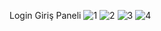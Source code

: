 Login Giriş Paneli
![1](https://github.com/bariskardas/MvcOnlineTicariOtomasyon/assets/47866774/1a53d5d6-63ef-4634-a404-a6b2635ad146)
![2](https://github.com/bariskardas/MvcOnlineTicariOtomasyon/assets/47866774/30615f54-d433-4c27-a6cb-2cf1931dcd9a)
![3](https://github.com/bariskardas/MvcOnlineTicariOtomasyon/assets/47866774/11487a46-b329-4a3d-a776-3d0e0bde2d45)
![4](https://github.com/bariskardas/MvcOnlineTicariOtomasyon/assets/47866774/35f41725-a98d-4f69-94a5-4aa388d76eac)
